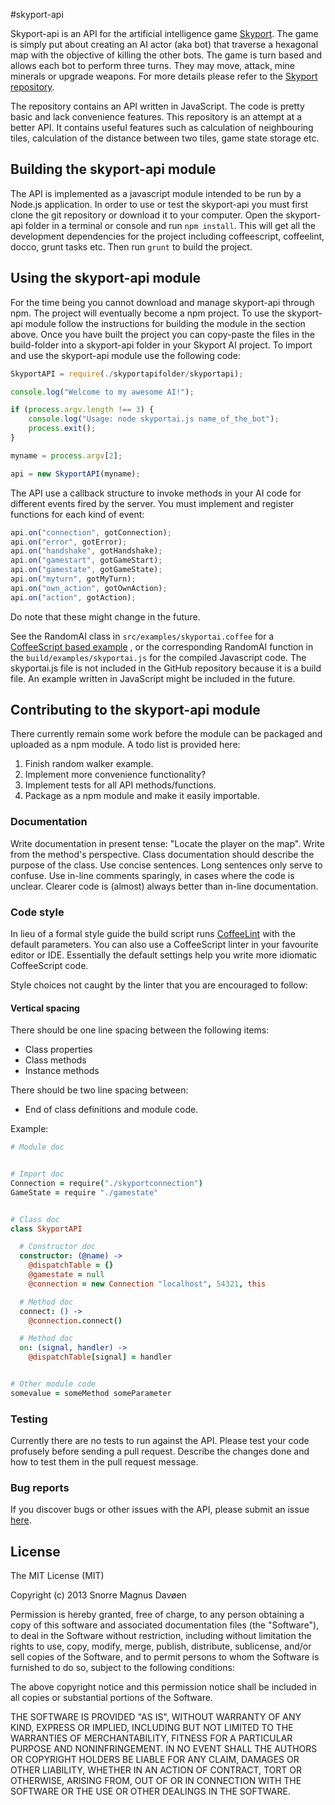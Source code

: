 #skyport-api

Skyport-api is an API for the artificial intelligence game [Skyport](https://github.com/Amadiro/Skyport-logic). The game is simply put about creating an AI actor (aka bot) that traverse a hexagonal map with the objective of killing the other bots. The game is turn based and allows each bot to perform three turns. They may move, attack, mine minerals or upgrade weapons. For more details please refer to the [Skyport repository](https://github.com/Amadiro/Skyport-logic).

The repository contains an API written in JavaScript. The code is pretty basic and lack convenience features. This repository is an attempt at a better API. It contains useful features such as calculation of neighbouring tiles, calculation of the distance between two tiles, game state storage etc.

## Building the skyport-api module
The API is implemented as a javascript module intended to be run by a Node.js application. In order to use or test the skyport-api you must first clone the git repository or download it to your computer. Open the skyport-api folder in a terminal or console and run `npm install`. This will get all the development dependencies for the project including coffeescript, coffeelint, docco, grunt tasks etc. Then run `grunt` to build the project.

## Using the skyport-api module
For the time being you cannot download and manage skyport-api through npm. The project will eventually become a npm project. To use the skyport-api module follow the instructions for building the module in the section above. Once you have built the project you can copy-paste the files in the build-folder into a skyport-api folder in your Skyport AI project. To import and use the skyport-api module use the following code:
```Javascript
SkyportAPI = require(./skyportapifolder/skyportapi);

console.log("Welcome to my awesome AI!");

if (process.argv.length !== 3) {
	console.log("Usage: node skyportai.js name_of_the_bot");
	process.exit();
}

myname = process.argv[2];

api = new SkyportAPI(myname);
```

The API use a callback structure to invoke methods in your AI code for different events fired by the server. You must implement and register functions for each kind of event:
```Javascript
api.on("connection", gotConnection);
api.on("error", gotError);
api.on("handshake", gotHandshake);
api.on("gamestart", gotGameStart);
api.on("gamestate", gotGameState);
api.on("myturn", gotMyTurn);
api.on("own_action", gotOwnAction);
api.on("action", gotAction);
```
Do note that these might change in the future.

See the RandomAI class in `src/examples/skyportai.coffee` for a [CoffeeScript based example](./tree/master/src/examples/skyportai.coffee)
, or the corresponding RandomAI function in the `build/examples/skyportai.js` for the compiled Javascript code. The skyportai.js file is not included in the GitHub repository because it is a build file. An example written in JavaScript might be included in the future.

## Contributing to the skyport-api module
There currently remain some work before the module can be packaged and uploaded as a npm module. A todo list is provided here:

1. Finish random walker example.
2. Implement more convenience functionality?
3. Implement tests for all API methods/functions.
4. Package as a npm module and make it easily importable.

### Documentation
Write documentation in present tense: "Locate the player on the map". Write from the method's perspective.
Class documentation should describe the purpose of the class. Use concise sentences. Long sentences only serve
to confuse. Use in-line comments sparingly, in cases where the code is unclear. Clearer code is (almost) always better than in-line documentation.

### Code style

In lieu of a formal style guide the build script runs [CoffeeLint](http://www.coffeelint.org/) with the default parameters. You can also use a CoffeeScript linter in your favourite editor or IDE. Essentially the
default settings help you write more idiomatic CoffeeScript code.

Style choices not caught by the linter that you are encouraged to follow:
#### Vertical spacing
There should be one line spacing between the following items:
- Class properties
- Class methods
- Instance methods

There should be two line spacing between:
- End of class definitions and module code.

Example:
```Coffeescript
# Module doc


# Import doc
Connection = require("./skyportconnection")
GameState = require "./gamestate"


# Class doc
class SkyportAPI

  # Constructor doc
  constructor: (@name) ->
    @dispatchTable = {}
    @gamestate = null
    @connection = new Connection "localhost", 54321, this

  # Method doc
  connect: () ->
    @connection.connect()

  # Method doc
  on: (signal, handler) ->
    @dispatchTable[signal] = handler


# Other module code
somevalue = someMethod someParameter
```

### Testing
Currently there are no tests to run against the API. Please test your code profusely before
sending a pull request. Describe the changes done and how to test them in the pull request message.

### Bug reports
If you discover bugs or other issues with the API, please submit an issue [here](https://github.com/Snorremd/skyport-api/issues).

## License
The MIT License (MIT)

Copyright (c) 2013 Snorre Magnus Davøen

Permission is hereby granted, free of charge, to any person obtaining a copy of
this software and associated documentation files (the "Software"), to deal in
the Software without restriction, including without limitation the rights to
use, copy, modify, merge, publish, distribute, sublicense, and/or sell copies of
the Software, and to permit persons to whom the Software is furnished to do so,
subject to the following conditions:

The above copyright notice and this permission notice shall be included in all
copies or substantial portions of the Software.

THE SOFTWARE IS PROVIDED "AS IS", WITHOUT WARRANTY OF ANY KIND, EXPRESS OR
IMPLIED, INCLUDING BUT NOT LIMITED TO THE WARRANTIES OF MERCHANTABILITY, FITNESS
FOR A PARTICULAR PURPOSE AND NONINFRINGEMENT. IN NO EVENT SHALL THE AUTHORS OR
COPYRIGHT HOLDERS BE LIABLE FOR ANY CLAIM, DAMAGES OR OTHER LIABILITY, WHETHER
IN AN ACTION OF CONTRACT, TORT OR OTHERWISE, ARISING FROM, OUT OF OR IN
CONNECTION WITH THE SOFTWARE OR THE USE OR OTHER DEALINGS IN THE SOFTWARE.
